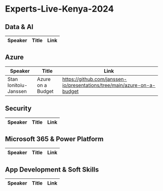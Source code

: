# Experts-Live-Kenya-2024

## Data & AI
| Speaker | Title | Link |
|---------|-------|------|

## Azure
| Speaker | Title | Link |
|---------|-------|------|
| Stan Ionitoiu-Janssen | Azure on a Budget | https://github.com/janssen-io/presentations/tree/main/azure-on-a-budget |

## Security
| Speaker | Title | Link |
|---------|-------|------|


## Microsoft 365 & Power Platform
| Speaker | Title | Link |
|---------|-------|------|


## App Development & Soft Skills
| Speaker | Title | Link |
|---------|-------|------|
